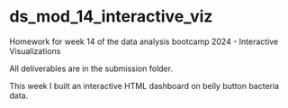 # ds_mod_14_interactive_viz
Homework for week 14 of the data analysis bootcamp 2024 - Interactive Visualizations

All deliverables are in the submission folder.

This week I built an interactive HTML dashboard on belly button bacteria data.